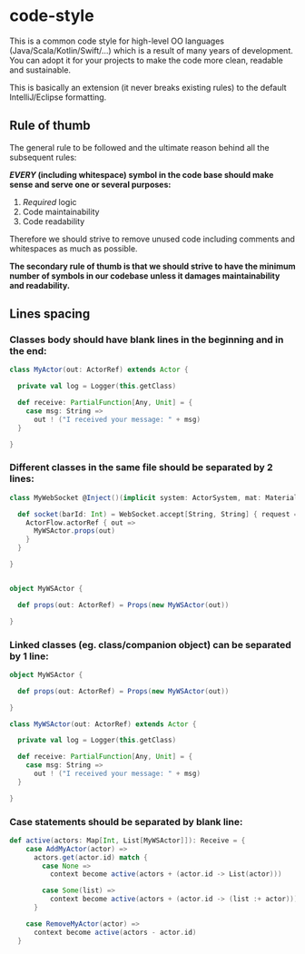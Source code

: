 # code-style
This is a common code style for high-level OO languages (Java/Scala/Kotlin/Swift/...) which is a result of many years of development. You can adopt it for your projects to make the code more clean, readable and sustainable.

This is basically an extension (it never breaks existing rules) to the default IntelliJ/Eclipse formatting.

## Rule of thumb

The general rule to be followed and the ultimate reason behind all the subsequent rules:

**_EVERY_ (including whitespace) symbol in the code base should make sense and serve one or several purposes:**
1. _Required_ logic
1. Code maintainability
1. Code readability

Therefore we should strive to remove unused code including comments and whitespaces as much as possible.

**The secondary rule of thumb is that we should strive to have the minimum number of symbols in our codebase unless it damages maintainability and readability.**

## Lines spacing

### Classes body should have blank lines in the beginning and in the end:
```scala
class MyActor(out: ActorRef) extends Actor {

  private val log = Logger(this.getClass)

  def receive: PartialFunction[Any, Unit] = {
    case msg: String =>
      out ! ("I received your message: " + msg)
  }

}
```

### Different classes in the same file should be separated by 2 lines:
```scala
class MyWebSocket @Inject()(implicit system: ActorSystem, mat: Materializer) {

  def socket(barId: Int) = WebSocket.accept[String, String] { request =>
    ActorFlow.actorRef { out =>
      MyWSActor.props(out)
    }
  }

}


object MyWSActor {

  def props(out: ActorRef) = Props(new MyWSActor(out))

}
```

### Linked classes (eg. class/companion object) can be separated by 1 line:
```scala
object MyWSActor {

  def props(out: ActorRef) = Props(new MyWSActor(out))

}

class MyWSActor(out: ActorRef) extends Actor {

  private val log = Logger(this.getClass)

  def receive: PartialFunction[Any, Unit] = {
    case msg: String =>
      out ! ("I received your message: " + msg)
  }

}
```

### Case statements should be separated by blank line:
```scala
def active(actors: Map[Int, List[MyWSActor]]): Receive = {
    case AddMyActor(actor) =>
      actors.get(actor.id) match {
        case None =>
          context become active(actors + (actor.id -> List(actor)))

        case Some(list) =>
          context become active(actors + (actor.id -> (list :+ actor)))
      }

    case RemoveMyActor(actor) =>
      context become active(actors - actor.id)
  }
```
